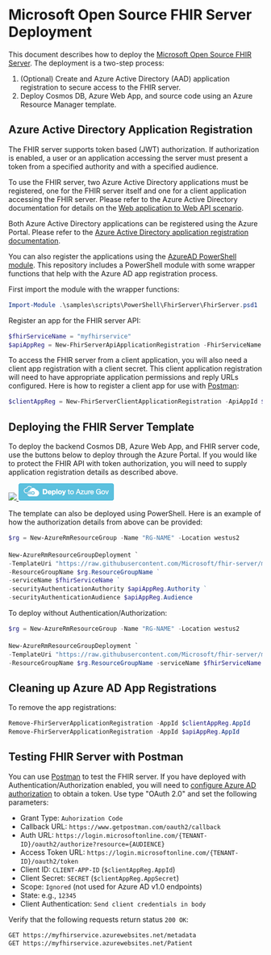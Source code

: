 Microsoft Open Source FHIR Server Deployment
============================================

This document describes how to deploy the [Microsoft Open Source FHIR Server](https://github.com/Microsoft/fhir-server). The deployment is a two-step process:

1. (Optional) Create and Azure Active Directory (AAD) application registration to secure access to the FHIR server. 
2. Deploy Cosmos DB, Azure Web App, and source code using an Azure Resource Manager template. 

Azure Active Directory Application Registration
-----------------------------------------------

The FHIR server supports token based (JWT) authorization. If authorization is enabled, a user or an application accessing the server must present a token from a specified authority and with a specified audience. 

To use the FHIR server, two Azure Active Directory applications must be registered, one for the FHIR server itself and one for a client application accessing the FHIR server. Please refer to the Azure Active Directory documentation for details on the [Web application to Web API scenario](https://docs.microsoft.com/en-us/azure/active-directory/develop/authentication-scenarios#web-application-to-web-api).

Both Azure Active Directory applications can be registered using the Azure Portal. Please refer to the [Azure Active Directory application registration documentation](https://docs.microsoft.com/en-us/azure/active-directory/develop/quickstart-v1-integrate-apps-with-azure-ad).

You can also register the applications using the [AzureAD PowerShell module](https://docs.microsoft.com/en-us/powershell/module/azuread/). This repository includes a PowerShell module with some wrapper functions that help with the Azure AD app registration process.

First import the module with the wrapper functions:

```PowerShell
Import-Module .\samples\scripts\PowerShell\FhirServer\FhirServer.psd1
```

Register an app for the FHIR server API:

```PowerShell
$fhirServiceName = "myfhirservice"
$apiAppReg = New-FhirServerApiApplicationRegistration -FhirServiceName $fhirServiceName
```

To access the FHIR server from a client application, you will also need a client app registration with a client secret. This client application registration will need to have appropriate application permissions and reply URLs configured. Here is how to register a client app for use with [Postman](https://getpostman.com):

```PowerShell
$clientAppReg = New-FhirServerClientApplicationRegistration -ApiAppId $apiAppReg.AppId -DisplayName "myfhirclient" -ReplyUrl "https://www.getpostman.com/oauth2/callback"
```

Deploying the FHIR Server Template
----------------------------------

To deploy the backend Cosmos DB, Azure Web App, and FHIR server code, use the buttons below to deploy through the Azure Portal. If you would like to protect the FHIR API with token authorization, you will need to supply application registration details as described above. 

<a href="https://portal.azure.com/#create/Microsoft.Template/uri/https%3A%2F%2Fraw.githubusercontent.com%2FMicrosoft%2Ffhir-server%2Fmaster%2Fsamples%2Ftemplates%2Fdefault-azuredeploy.json" target="_blank">
    <img src="https://azuredeploy.net/deploybutton.png"/>
</a>

<a href="https://portal.azure.com/#create/Microsoft.Template/uri/https%3A%2F%2Fraw.githubusercontent.com%2FMicrosoft%2Ffhir-server%2Fmaster%2Fsamples%2Ftemplates%2Fdefault-azuredeploy.json" target="_blank">
    <img src="https://raw.githubusercontent.com/Azure/azure-quickstart-templates/master/1-CONTRIBUTION-GUIDE/images/deploytoazuregov.png">
</a>

The template can also be deployed using PowerShell. Here is an example of how the authorization details from above can be provided:

```PowerShell
$rg = New-AzureRmResourceGroup -Name "RG-NAME" -Location westus2

New-AzureRmResourceGroupDeployment `
-TemplateUri "https://raw.githubusercontent.com/Microsoft/fhir-server/master/samples/templates/default-azuredeploy.json" `
-ResourceGroupName $rg.ResourceGroupName ` 
-serviceName $fhirServiceName ` 
-securityAuthenticationAuthority $apiAppReg.Authority ` 
-securityAuthenticationAudience $apiAppReg.Audience
```

To deploy without Authentication/Authorization:

```PowerShell
$rg = New-AzureRmResourceGroup -Name "RG-NAME" -Location westus2

New-AzureRmResourceGroupDeployment `
-TemplateUri "https://raw.githubusercontent.com/Microsoft/fhir-server/master/samples/templates/default-azuredeploy.json" `
-ResourceGroupName $rg.ResourceGroupName -serviceName $fhirServiceName
```

Cleaning up Azure AD App Registrations
--------------------------------------

To remove the app registrations:

```PowerShell
Remove-FhirServerApplicationRegistration -AppId $clientAppReg.AppId
Remove-FhirServerApplicationRegistration -AppId $apiAppReg.AppId
```

Testing FHIR Server with Postman
--------------------------------

You can use [Postman](https://getpostman.com) to test the FHIR server. If you have deployed with Authentication/Authorization enabled, you will need to [configure Azure AD authorization](https://blog.jongallant.com/2017/03/azure-active-directory-access-tokens-postman/
) to obtain a token. Use type "OAuth 2.0" and set the following parameters:

* Grant Type: `Auhorization Code`
* Callback URL: `https://www.getpostman.com/oauth2/callback`
* Auth URL: `https://login.microsoftonline.com/{TENANT-ID}/oauth2/authorize?resource={AUDIENCE}`
* Access Token URL: `https://login.microsoftonline.com/{TENANT-ID}/oauth2/token`
* Client ID: `CLIENT-APP-ID` (`$clientAppReg.AppId`)
* Client Secret: `SECRET` (`$clientAppReg.AppSecret`)
* Scope: `Ignored` (not used for Azure AD v1.0 endpoints)
* State: e.g., `12345`
* Client Authentication: `Send client credentials in body`

Verify that the following requests return status `200 OK`:

```
GET https://myfhirservice.azurewebsites.net/metadata
GET https://myfhirservice.azurewebsites.net/Patient
```

